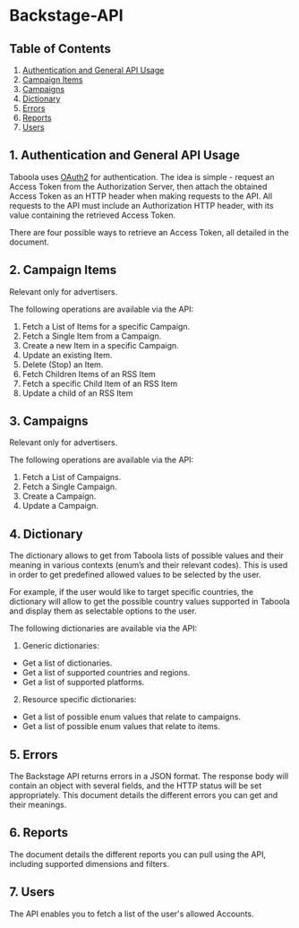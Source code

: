 # Backstage-API

## Table of Contents
1. [Authentication and General API Usage](#1-authentication-and-general-api-usage)
2. [Campaign Items](#2-campaign-items)
3. [Campaigns](#3-campaigns)
4. [Dictionary](#4-dictionary)
5. [Errors](#5-errors)
6. [Reports](#6-reports)
7. [Users](#7-users)



## 1. Authentication and General API Usage
Taboola uses [OAuth2](https://oauth.net/2/) for authentication.
The idea is simple - request an Access Token from the Authorization Server, then attach the obtained Access Token as an HTTP header when making requests to the API.
All requests to the API must include an Authorization HTTP header, with its value containing the retrieved Access Token.

There are four possible ways to retrieve an Access Token, all detailed in the document.



## 2. Campaign Items
Relevant only for advertisers.


The following operations are available via the API:
1. Fetch a List of Items for a specific Campaign.
2. Fetch a Single Item from a Campaign.
3. Create a new Item in a specific Campaign.
4. Update an existing Item.
5. Delete (Stop) an Item.
6. Fetch Children Items of an RSS Item
7. Fetch a specific Child Item of an RSS Item
8. Update a child of an RSS Item



## 3. Campaigns
Relevant only for advertisers.


The following operations are available via the API:
1. Fetch a List of Campaigns.
2. Fetch a Single Campaign.
3. Create a Campaign.
4. Update a Campaign.

## 4. Dictionary
The dictionary allows to get from Taboola lists of possible values and their meaning in various contexts (enum’s and their relevant codes). This is used in order to get predefined allowed values to be selected by the user. 

For example, if the user would like to target specific countries, the dictionary will allow to get the possible country values supported in Taboola and display them as selectable options to the user.

The following dictionaries are available via the API:
1. Generic dictionaries:
  * Get a list of dictionaries.
  * Get a list of supported countries and regions.
  * Get a list of supported platforms.
2. Resource specific dictionaries:
  * Get a list of possible enum values that relate to campaigns.
  * Get a list of possible enum values that relate to items.

## 5. Errors
The Backstage API returns errors in a JSON format. The response body will contain an object with several fields, and the HTTP status will be set appropriately.
This document details the different errors you can get and their meanings.

## 6. Reports
The document details the different reports you can pull using the API, including supported dimensions and filters.

## 7. Users
The API enables you to fetch a list of the user's allowed Accounts.
